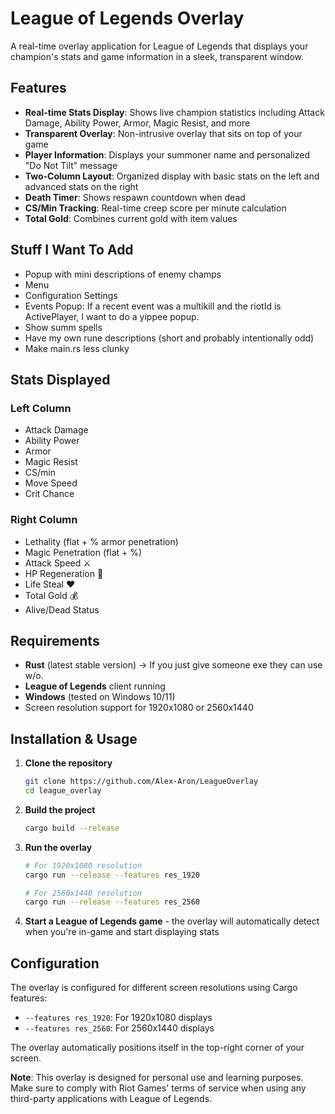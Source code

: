 # League of Legends Overlay
A real-time overlay application for League of Legends that displays your champion's stats and game information in a sleek, transparent window.

## Features

- **Real-time Stats Display**: Shows live champion statistics including Attack Damage, Ability Power, Armor, Magic Resist, and more
- **Transparent Overlay**: Non-intrusive overlay that sits on top of your game
- **Player Information**: Displays your summoner name and personalized "Do Not Tilt" message
- **Two-Column Layout**: Organized display with basic stats on the left and advanced stats on the right
- **Death Timer**: Shows respawn countdown when dead
- **CS/Min Tracking**: Real-time creep score per minute calculation
- **Total Gold**: Combines current gold with item values

## Stuff I Want To Add
- Popup with mini descriptions of enemy champs
- Menu
- Configuration Settings
- Events Popup: If a recent event was a multikill and the riotId is ActivePlayer, I want to do a yippee popup.
- Show summ spells
- Have my own rune descriptions (short and probably intentionally odd)
- Make main.rs less clunky

## Stats Displayed

### Left Column
- Attack Damage
- Ability Power  
- Armor
- Magic Resist
- CS/min
- Move Speed
- Crit Chance

### Right Column
- Lethality (flat + % armor penetration)
- Magic Penetration (flat + %)
- Attack Speed ⚔
- HP Regeneration 💉
- Life Steal ❤
- Total Gold 💰
- Alive/Dead Status

## Requirements

- **Rust** (latest stable version) -> If you just give someone exe they can use w/o.
- **League of Legends** client running
- **Windows** (tested on Windows 10/11)
- Screen resolution support for 1920x1080 or 2560x1440

## Installation & Usage

1. **Clone the repository**
   ```bash
   git clone https://github.com/Alex-Aron/LeagueOverlay
   cd league_overlay
   ```

2. **Build the project**
   ```bash
   cargo build --release
   ```

3. **Run the overlay**
   ```bash
   # For 1920x1080 resolution
   cargo run --release --features res_1920
   
   # For 2560x1440 resolution  
   cargo run --release --features res_2560
   ```

4. **Start a League of Legends game** - the overlay will automatically detect when you're in-game and start displaying stats

## Configuration

The overlay is configured for different screen resolutions using Cargo features:

- `--features res_1920`: For 1920x1080 displays
- `--features res_2560`: For 2560x1440 displays

The overlay automatically positions itself in the top-right corner of your screen.

**Note**: This overlay is designed for personal use and learning purposes. Make sure to comply with Riot Games' terms of service when using any third-party applications with League of Legends.
